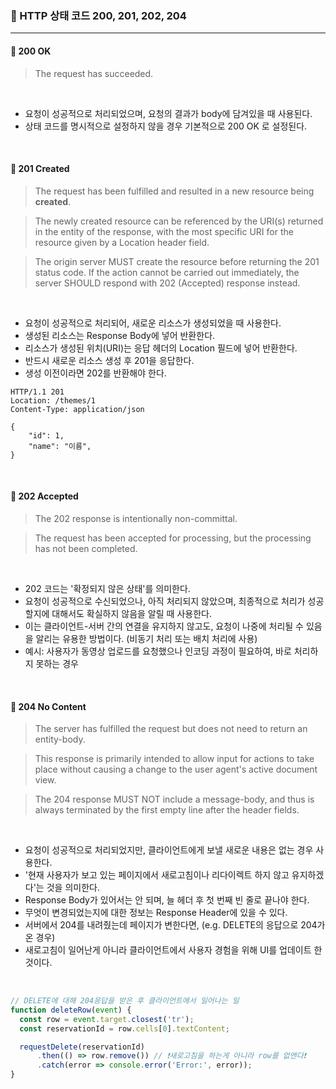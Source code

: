 ### 🔶 HTTP 상태 코드 200, 201, 202, 204
---

#### 🔸 200 OK
> The request has succeeded.

<br>

- 요청이 성공적으로 처리되었으며, 요청의 결과가 body에 담겨있을 때 사용된다.
- 상태 코드를 명시적으로 설정하지 않을 경우 기본적으로 200 OK 로 설정된다.

<br>

#### 🔸 201 Created
> The request has been fulfilled and resulted in a new resource being **created**.

> The newly created resource can be referenced by the URI(s) returned in the entity of the response, with the most specific URI for the resource given by a Location header field.

> The origin server MUST create the resource before returning the 201 status code. If the action cannot be carried out immediately, the server SHOULD respond with 202 (Accepted) response instead.

<br>

- 요청이 성공적으로 처리되어, 새로운 리소스가 생성되었을 때 사용한다.
- 생성된 리소스는 Response Body에 넣어 반환한다.
- 리소스가 생성된 위치(URI)는 응답 헤더의 Location 필드에 넣어 반환한다.
- 반드시 새로운 리소스 생성 후 201을 응답한다.
- 생성 이전이라면 202를 반환해야 한다.

```
HTTP/1.1 201
Location: /themes/1
Content-Type: application/json

{
    "id": 1,
    "name": "이름",
}
```

<br>

#### 🔸 202 Accepted
> The 202 response is intentionally non-committal. 

> The request has been accepted for processing, but the processing has not been completed.

<br>

- 202 코드는 '확정되지 않은 상태'를 의미한다.
- 요청이 성공적으로 수신되었으나, 아직 처리되지 않았으며, 최종적으로 처리가 성공할지에 대해서도 확실하지 않음을 알릴 때 사용한다.
- 이는 클라이언트-서버 간의 연결을 유지하지 않고도, 요청이 나중에 처리될 수 있음을 알리는 유용한 방법이다. (비동기 처리 또는 배치 처리에 사용)
-  예시: 사용자가 동영상 업로드를 요청했으나 인코딩 과정이 필요하여, 바로 처리하지 못하는 경우

<br>

#### 🔸 204 No Content

> The server has fulfilled the request but does not need to return an entity-body.

> This response is primarily intended to allow input for actions to take place without causing a change to the user agent's active document view.

> The 204 response MUST NOT include a message-body, and thus is always terminated by the first empty line after the header fields.

<br>

- 요청이 성공적으로 처리되었지만, 클라이언트에게 보낼 새로운 내용은 없는 경우 사용한다.
- '현재 사용자가 보고 있는 페이지에서 새로고침이나 리다이렉트 하지 않고 유지하겠다'는 것을 의미한다.
- Response Body가 있어서는 안 되며, 늘 헤더 후 첫 번째 빈 줄로 끝나야 한다.
- 무엇이 변경되었는지에 대한 정보는 Response Header에 있을 수 있다.
- 서버에서 204를 내려줬는데 페이지가 변한다면, (e.g. DELETE의 응답으로 204가 온 경우)
- 새로고침이 일어난게 아니라 클라이언트에서 사용자 경험을 위해 UI를 업데이트 한 것이다.

<br>

```javascript
// DELETE에 대해 204응답을 받은 후 클라이언트에서 일어나는 일
function deleteRow(event) {
  const row = event.target.closest('tr');
  const reservationId = row.cells[0].textContent;

  requestDelete(reservationId)
      .then(() => row.remove()) // ❗새로고침을 하는게 아니라 row를 없앤다❗
      .catch(error => console.error('Error:', error));
}
```
